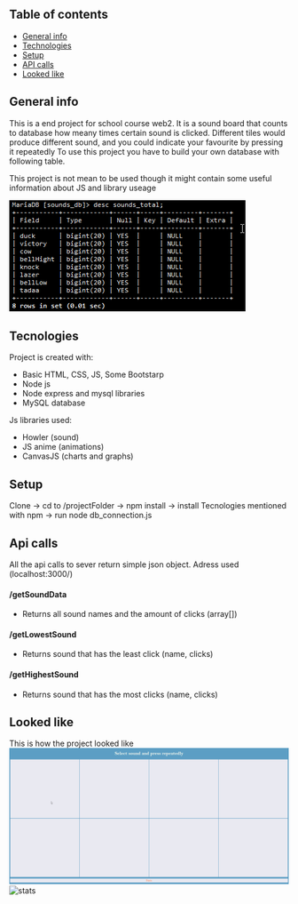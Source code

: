 ## Table of contents
* [General info](#general-info)
* [Technologies](#tecnologies)
* [Setup](#setup)
* [API calls](#apicalls)
* [Looked like](#lookedlike)

## General info
This is a end project for school course web2.
It is a sound board that counts to database how meany times certain sound is clicked.
Different tiles would produce different sound, and you could indicate your favourite
by pressing it repeatedly
To use this project you have to build your own database with following table.

This project is not mean to be used though it might contain some useful information about JS and library useage

![database schema](https://github.com/shitCodeIsShit/web2FinalProject/blob/master/readmeImages/firefox_n3OqSh8ErW.png)

## Tecnologies
Project is created with:
* Basic HTML, CSS, JS, Some Bootstarp
* Node js
* Node express and mysql libraries
* MySQL database

Js libraries used:
* Howler (sound)
* JS anime (animations)
* CanvasJS (charts and graphs)

## Setup
Clone -> cd to /projectFolder -> npm install -> install Tecnologies mentioned with npm -> run node db_connection.js

## Api calls

All the api calls to sever return simple json object. Adress used
(localhost:3000/)

#### /getSoundData
* Returns all sound names and the amount of clicks (array[])

#### /getLowestSound
* Returns sound that has the least click (name, clicks)

#### /getHighestSound
* Returns sound that has the most clicks (name, clicks)


## Looked like
This is how the project looked like
![main page](https://github.com/shitCodeIsShit/web2FinalProject/blob/master/readmeImages/firefox_St4krCMfdD.png)
![stats]()